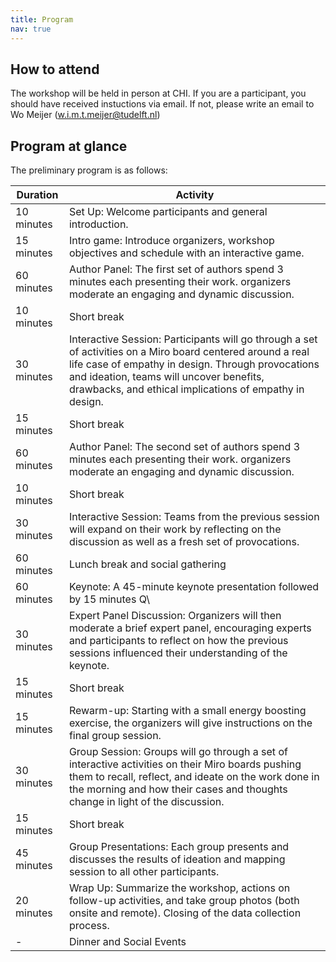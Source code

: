 ```yaml
---
title: Program
nav: true
---
```


## How to attend

The workshop will be held in person at CHI. If you are a participant, you should have received instuctions via email. If not, please write an email to Wo Meijer (w.i.m.t.meijer@tudelft.nl)

## Program at glance

The preliminary program is as follows:

| **Duration** | **Activity**                                                                                                                                                                                                                                                                    |
|--------------|---------------------------------------------------------------------------------------------------------------------------------------------------------------------------------------------------------------------------------------------------------------------------------|
| 10 minutes   | Set Up: Welcome participants and general introduction.                                                                                                                                                                                                                   |
| 15 minutes   | Intro game: Introduce organizers, workshop objectives and schedule with an interactive game.                                                                                                                                                                           |
| 60 minutes   | Author Panel: The first set of authors spend 3 minutes each presenting their work. organizers moderate an engaging and dynamic discussion.                                                                                                                             |
| 10 minutes   | Short break                                                                                                                                                                                                                                                                     |
| 30 minutes   | Interactive Session: Participants will go through a set of activities on a Miro board centered around a real life case of empathy in design. Through provocations and ideation, teams will uncover benefits, drawbacks, and ethical implications of empathy in design. |
| 15 minutes   | Short break                                                                                                                                                                                                                                                                     |
| 60 minutes   | Author Panel: The second set of authors spend 3 minutes each presenting their work. organizers moderate an engaging and dynamic discussion.                                                                                                                            |
| 10 minutes   | Short break                                                                                                                                                                                                                                                                     |
| 30 minutes   | Interactive Session: Teams from the previous session will expand on their work by reflecting on the discussion as well as a fresh set of provocations.                                                                                                                 |
| 60 minutes   | Lunch break and social gathering                                                                                                                                                                                                                                                |
| 60 minutes   | Keynote: A 45-minute keynote presentation followed by 15 minutes Q\                                                                                                                                                                                                    |
| 30 minutes   | Expert Panel Discussion: Organizers will then moderate a brief expert panel, encouraging experts and participants to reflect on how the previous sessions influenced their understanding of the keynote.                                                               |
| 15 minutes   | Short break                                                                                                                                                                                                                                                                     |
| 15 minutes   | Rewarm-up: Starting with a small energy boosting exercise, the organizers will give instructions on the final group session.                                                                                                                                           |
| 30 minutes   | Group Session: Groups will go through a set of interactive activities on their Miro boards pushing them to recall, reflect, and ideate on the work done in the morning and how their cases and thoughts change in light of the discussion.                             |
| 15 minutes   | Short break                                                                                                                                                                                                                                                                     |
| 45 minutes   | Group Presentations: Each group presents and discusses the results of ideation and mapping session to all other participants.                                                                                                                                          |
| 20 minutes   | Wrap Up: Summarize the workshop, actions on follow-up activities, and take group photos (both onsite and remote). Closing of the data collection process.                                                                                                              |
| -            | Dinner and Social Events                                                                                                                                                                                                                                                        |


<!-- # Panel

> The role of technology in empowering or hindering empathy in design processes

## Moderator

{% include organizer.html img="froukje.jpg" txt="<strong>Froukje Sleeswijk Visser</strong> is Associate Professor Service Design at Delft University of Technology. Her research focuses on integration of human perspectives in formulation, development and implementation of public services. She developed the methodology contextmapping where users are experts of their experiences and in that role contribute to codesign processes. Froukje is also an independent design researcher (Contextqueen)." %

## Panelists

{% include organizer.html img="sara.jpg" txt="<strong>Sara Colombo</strong> is an Assistant Professor at the Department of Industrial Design, TU Eindhoven (Netherlands). Her work explores new approaches, processes, and tools to design solutions enabled by machine learning and AI, with a focus on their ethical implications for individuals and society. She is passionate about using technology for social good. In 2020, she co-founded and directed the global initiative Design for Emergency, which leveraged digital technologies and AI to collectively design for social wellbeing in the Covid-19 pandemic." %

{% include organizer.html img="stina.jpg" txt="<strong>Stina Matthiesen</strong> is an assistant professor in CSCW and Health Informatics at the Department of Computer Science, University of Copenhagen. She is inspired by critical studies on race, technology and datafication and has previously explored how stereotypes and implicit biases manifest themselves in the everyday practices of global software development (GSD). Currently, her research focuses on how emergent data-driven technologies can support the clinical work and patient-clinician interaction in cardiac care, as well as how these future technologies may affect the emotional labor of chronic patients." %

{% include organizer.html img="aneesha.jpg" txt="<strong>Aneesha Singh</strong> is a Lecturer in Human-Computer Interaction at the UCL Interaction Centre. She is interested in the design, adoption and use of personal health and wellbeing technologies in everyday contexts, focusing on sensitive and stigmatized conditions. Her research areas include digital health, ubiquitous computing, multi-sensory feedback and wearable technology. She has previously worked in industry in various roles as a software consultant, and as a technical journalist." %

{% include organizer.html img="carine.jpg" txt="<strong>Carine Lallemand</strong> is Assistant Professor in the Systemic Change cluster at the Industrial Design department. She has a background in Psychology, Human-Computer Interaction, and Experience Design. Her research interests are mainly focused on the development, adaptation and validation of user experience design and evaluation methods. Particular application areas are office vitality, urban environments, exercising motivation, and personal health. To question the status quo, Carine enjoys exploring alternative ways of designing, for instance through critical and speculative design, the aesthetics of friction, or slow technology" %

<!--
| Duration   | Activity                                                                                                                                                              |
|:------------|-----------------------------------------------------------------------------------------------------------------------------------------------------------------------|
| 10 mins | **Set up:** login to the Zoom platform and greet all people. Eventual sensor check and start of the workshop-long data collection process. |
| 15 mins | **Welcome:** introduction of the  organizers, participants, workshop objectives and schedule                                                                                         |
| 45 mins | **Keynote:** presentation by an invited expert with Q\A and discussions                                                                                                   |
| 15 mins | *Short break*                                                                                                   |
| 45 mins | **Minute Madness** participants present their papers in a minute madness style, followed by a moderated discussion session.                                                                                                     |
| 30 mins | **Panel** discussion among experts and participants about how empathy may be applied in the design process of projects or tools                                                                                                    |
|:------------|-----------------------------------------------------------------------------------------------------------------------------------------------------------------------|
|30 mins|Lunch break and social gathering|
|:------------|-----------------------------------------------------------------------------------------------------------------------------------------------------------------------|
|30 mins|**Eliciting Themes:** rapid group discussion to elicit unaddressed questions raised during previous workshop activities|
|10 mins|**Cluster Themes:** participants and organizers group and categorize the themes in topics of interests|
| 15 mins | *Short break*  |
| 30 mins | **Group Feedback:** groups present the results of their ideation to all participants for feedback |
| 30 mins | **Mapping Session:** small groups within break-out rooms and using Miro boards will consolidate their ideas into developed research agendas |
| 15 mins | *Short break*  |
| 30 mins | **Group Presentations:** each group presents and discusses the results of ideation and mapping session to all other participants |
| 30 mins | **Wrap Up:** summarize the workshop, and define actions for follow-up activities, and take group photos (both onsite and remote). |
|:------------|-----------------------------------------------------------------------------------------------------------------------------------------------------------------------|
| - | (Virtual) Drinks and networking  |

-->
<!-- # Keynote

> What’s A Healthy Workplace? The Future of Crowd Work Through the Lens of Empathy

{% include organizer.html img="ujwal.jpg" txt="<strong>Ujwal Gadiraju</strong>  is an Assistant Professor the Web Information Systems group of the Faculty of Electrical Engineering, Mathematics and Computer Science (EEMCS/EWI), Delft University of Technology and a Director of the Delft AI “Design@Scale” Lab. Ujwal’s goal is to create novel methods, interfaces, systems, and tools to overcome existing challenges on our path towards building better AI systems and facilitating better reliance of humans on AI systems!" %

 --> 
